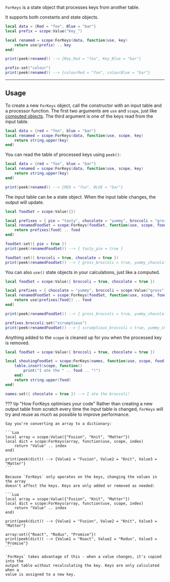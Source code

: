 `ForKeys` is a state object that processes keys from another table.

It supports both constants and state objects.

```Lua
local data = {Red = "foo", Blue = "bar"}
local prefix = scope:Value("Key_")

local renamed = scope:ForKeys(data, function(use, key)
	return use(prefix) .. key
end)

print(peek(renamed)) --> {Key_Red = "foo", Key_Blue = "bar"}

prefix:set("colour")
print(peek(renamed)) --> {colourRed = "foo", colourBlue = "bar"}
```

-----

## Usage

To create a new `ForKeys` object, call the constructor with an input table and
a processor function. The first two arguments are `use` and `scope`, just like
[computed objects](../../fundamentals/computeds). The third argument is one of
the keys read from the input table.

```Lua
local data = {red = "foo", blue = "bar"}
local renamed = scope:ForKeys(data, function(use, scope, key)
	return string.upper(key)
end)
```

You can read the table of processed keys using `peek()`:

```Lua hl_lines="6"
local data = {red = "foo", blue = "bar"}
local renamed = scope:ForKeys(data, function(use, scope, key)
	return string.upper(key)
end)

print(peek(renamed)) --> {RED = "foo", BLUE = "bar"}
```

The input table can be a state object. When the input table changes, the output
will update.

```Lua
local foodSet = scope:Value({})

local prefixes = { pie = "tasty", chocolate = "yummy", broccoli = "gross" }
local renamedFoodSet = scope:ForKeys(foodSet, function(use, scope, food)
	return prefixes[food] .. food
end)

foodSet:set({ pie = true })
print(peek(renamedFoodSet)) --> { tasty_pie = true }

foodSet:set({ broccoli = true, chocolate = true })
print(peek(renamedFoodSet)) --> { gross_broccoli = true, yummy_chocolate = true }
```

You can also `use()` state objects in your calculations, just like a computed.

```Lua
local foodSet = scope:Value({ broccoli = true, chocolate = true })

local prefixes = { chocolate = "yummy", broccoli = scope:Value("gross") }
local renamedFoodSet = scope:ForKeys(foodSet, function(use, scope, food)
	return use(prefixes[food]) .. food
end)

print(peek(renamedFoodSet)) --> { gross_broccoli = true, yummy_chocolate = true }

prefixes.broccoli:set("scrumptious")
print(peek(renamedFoodSet)) --> { scrumptious_broccoli = true, yummy_chocolate = true }
```

Anything added to the `scope` is cleaned up for you when the processed key is
removed.

```Lua
local foodSet = scope:Value({ broccoli = true, chocolate = true })

local shoutingFoodSet = scope:ForKeys(names, function(use, scope, food)
	table.insert(scope, function()
		print("I ate the " .. food .. "!")
	end)
	return string.upper(food)
end)

names:set({ chocolate = true }) --> I ate the broccoli!
```

??? tip "How ForKeys optimises your code"
	Rather than creating a new output table from scratch every time the input table
	is changed, `ForKeys` will try and reuse as much as possible to improve
	performance.

	Say you're converting an array to a dictionary:

	```Lua
	local array = scope:Value({"Fusion", "Knit", "Matter"})
	local dict = scope:ForKeys(array, function(use, scope, index)
		return "Value" .. index
	end)

	print(peek(dict)) --> {Value1 = "Fusion", Value2 = "Knit", Value3 = "Matter"}
	```

	Because `ForKeys` only operates on the keys, changing the values in the array
	doesn't affect the keys. Keys are only added or removed as needed:

	```Lua
	local array = scope:Value({"Fusion", "Knit", "Matter"})
	local dict = scope:ForKeys(array, function(use, scope, index)
		return "Value" .. index
	end)

	print(peek(dict)) --> {Value1 = "Fusion", Value2 = "Knit", Value3 = "Matter"}

	array:set({"Roact", "Rodux", "Promise"})
	print(peek(dict)) --> {Value1 = "Roact", Value2 = "Rodux", Value3 = "Promise"}
	```

	`ForKeys` takes advantage of this - when a value changes, it's copied into the
	output table without recalculating the key. Keys are only calculated when a
	value is assigned to a new key.